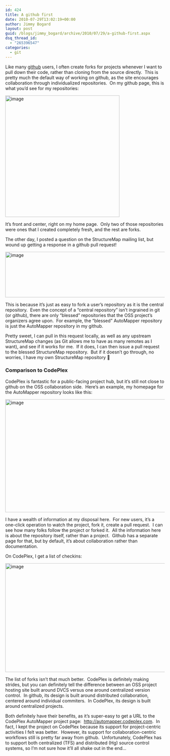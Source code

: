 ```yaml
---
id: 424
title: A github first
date: 2010-07-29T13:02:19+00:00
author: Jimmy Bogard
layout: post
guid: /blogs/jimmy_bogard/archive/2010/07/29/a-github-first.aspx
dsq_thread_id:
  - "265396547"
categories:
  - git
---
```

Like many [github](https://github.com/) users, I often create forks for projects whenever I want to pull down their code, rather than cloning from the source directly.&#160; This is pretty much the default way of working on github, as the site encourages collaboration through individualized repositories.&#160; On my github page, this is what you’d see for my repositories:

[<img style="border-bottom: 0px;border-left: 0px;border-top: 0px;border-right: 0px" border="0" alt="image" src="http://lostechies.com/jimmybogard/files/2011/03/image_thumb_74F0FC8A.png" width="361" height="384" />](http://lostechies.com/jimmybogard/files/2011/03/image_6EAA25FC.png) 

It’s front and center, right on my home page.&#160; Only two of those repositories were ones that I created completely fresh, and the rest are forks.

The other day, I posted a question on the StructureMap mailing list, but wound up getting a response in a github pull request!

[<img style="border-bottom: 0px;border-left: 0px;border-top: 0px;border-right: 0px" border="0" alt="image" src="http://lostechies.com/jimmybogard/files/2011/03/image_thumb_45BF10F3.png" width="608" height="144" />](http://lostechies.com/jimmybogard/files/2011/03/image_664650A5.png) 

This is because it’s just as easy to fork a user’s repository as it is the central repository.&#160; Even the concept of a “central repository” isn’t ingrained in git (or github), there are only “blessed” repositories that the OSS project’s organizers agree upon.&#160; For example, the “blessed” AutoMapper repository is just the AutoMapper repository in my github.

Pretty sweet, I can pull in this request locally, as well as any upstream StructureMap changes (as Git allows me to have as many remotes as I want), and see if it works for me.&#160; If it does, I can then issue a pull request to the blessed StructureMap repository.&#160; But if it doesn’t go through, no worries, I have my own StructureMap repository 🙂

### </p> 

### Comparison to CodePlex

CodePlex is fantastic for a public-facing project hub, but it’s still not close to github on the OSS collaboration side.&#160; Here’s an example, my homepage for the AutoMapper repository looks like this:

[<img style="border-bottom: 0px;border-left: 0px;border-top: 0px;border-right: 0px" border="0" alt="image" src="http://lostechies.com/jimmybogard/files/2011/03/image_thumb_1D402EDF.png" width="972" height="357" />](http://lostechies.com/jimmybogard/files/2011/03/image_2537D141.png) 

I have a wealth of information at my disposal here.&#160; For new users, it’s a one-click operation to watch the project, fork it, create a pull request.&#160; I can see how many folks follow the project or forked it.&#160; All the information here is about the repository itself, rather than a project.&#160; Github has a separate page for that, but by default, it’s about collaboration rather than documentation.

On CodePlex, I get a list of checkins:

[<img style="border-bottom: 0px;border-left: 0px;border-top: 0px;border-right: 0px" border="0" alt="image" src="http://lostechies.com/jimmybogard/files/2011/03/image_thumb_3014B289.png" width="655" height="344" />](http://lostechies.com/jimmybogard/files/2011/03/image_036BF8B0.png) 

The list of forks isn’t that much better.&#160; CodePlex is definitely making strides, but you can definitely tell the difference between an OSS project hosting site built around DVCS versus one around centralized version control.&#160; In github, its design is built around distributed collaboration, centered around individual commiters.&#160; In CodePlex, its design is built around centralized projects.

Both definitely have their benefits, as it’s super-easy to get a URL to the CodePlex AutoMapper project page:&#160; <http://automapper.codeplex.com>.&#160; In fact, I kept the project on CodePlex because its support for project-centric activities I felt was better.&#160; However, its support for collaboration-centric workflows still is pretty far away from github.&#160; Unfortunately, CodePlex has to support both centralized (TFS) and distributed (Hg) source control systems, so I’m not sure how it’ll all shake out in the end…